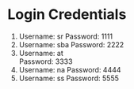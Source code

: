 # Login Credentials

1.  Username: sr
    Password: 1111
2.  Username: sba
    Password: 2222
3.  Username: at  
    Password: 3333
4.  Username: na
    Password: 4444
5.  Username: ss
    Password: 5555
